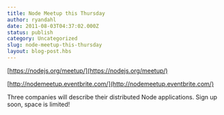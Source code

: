 ```yaml
---
title: Node Meetup this Thursday
author: ryandahl
date: 2011-08-03T04:37:02.000Z
status: publish
category: Uncategorized
slug: node-meetup-this-thursday
layout: blog-post.hbs
---
```


[https://nodejs.org/meetup/](https://nodejs.org/meetup/)

[http://nodemeetup.eventbrite.com/](http://nodemeetup.eventbrite.com/)

Three companies will describe their distributed Node applications. Sign up soon, space is limited!
